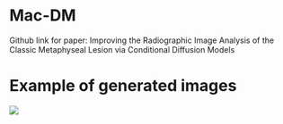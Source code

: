 # Mac-DM
Github link for paper: Improving the Radiographic Image Analysis of the Classic Metaphyseal Lesion via Conditional Diffusion Models
# Example of generated images
![]([https://github.com/wushaoju/Mac-DM/Mac-DM/blob/master/example_CML_with_same_tibia_bone.png](https://github.com/wushaoju/Mac-DM/blob/e7e7113857a036a079a8e4b5df9cb00319508cba/example_CML_with_same_tibia_bone.png))
